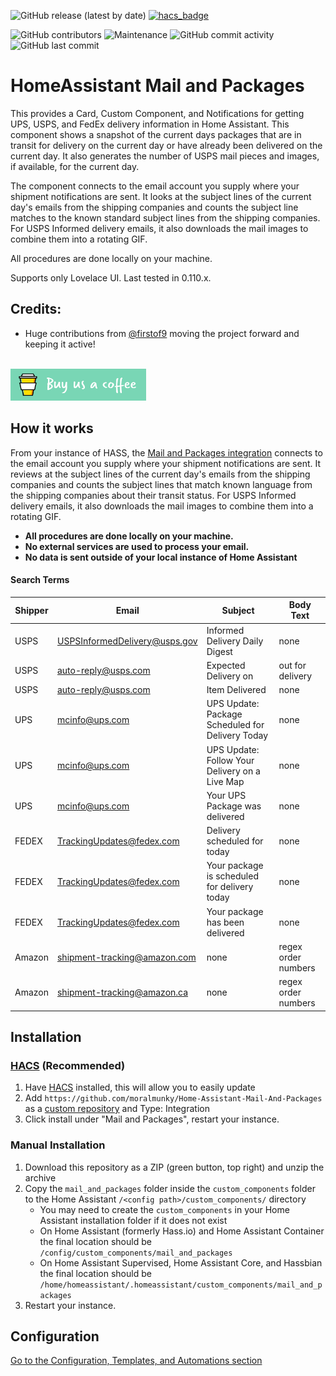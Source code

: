 ![GitHub release (latest by date)](https://img.shields.io/github/v/release/moralmunky/Home-Assistant-Mail-And-Packages)
[![hacs_badge](https://img.shields.io/badge/HACS-Default-orange.svg)](https://github.com/custom-components/hacs)

![GitHub contributors](https://img.shields.io/github/contributors/moralmunky/Home-Assistant-Mail-And-Packages)
![Maintenance](https://img.shields.io/maintenance/yes/2020)
![GitHub commit activity](https://img.shields.io/github/commit-activity/m/moralmunky/Home-Assistant-Mail-And-Packages)
![GitHub last commit](https://img.shields.io/github/last-commit/moralmunky/Home-Assistant-Mail-And-Packages)

# HomeAssistant Mail and Packages

This provides a Card, Custom Component, and Notifications for getting UPS, USPS, and FedEx delivery information in Home Assistant. This component shows a snapshot of the current days packages that are in transit for delivery on the current day or have already been delivered on the current day. It also generates the number of USPS mail pieces and images, if available, for the current day.

The component connects to the email account you supply where your shipment notifications are sent. It looks at the subject lines of the current day's emails from the shipping companies and counts the subject line matches to the known standard subject lines from the shipping companies. For USPS Informed delivery emails, it also downloads the mail images to combine them into a rotating GIF.

All procedures are done locally on your machine.

Supports only Lovelace UI. Last tested in 0.110.x.

## Credits:

- Huge contributions from [@firstof9](https://github.com/firstof9) moving the project forward and keeping it active!

<br/>
<a href="https://www.buymeacoffee.com/Moralmunky" target="_blank"><img src="/docs/coffee.png" alt="Buy Us A Coffee" height="51px" width="217px" /></a>

## How it works

From your instance of HASS, the [Mail and Packages integration](https://github.com/moralmunky/Home-Assistant-Mail-And-Packages) connects to the email account you supply where your shipment notifications are sent. It reviews at the subject lines of the current day's emails from the shipping companies and counts the subject lines that match known language from the shipping companies about their transit status. For USPS Informed delivery emails, it also downloads the mail images to combine them into a rotating GIF.

- **All procedures are done locally on your machine.**
- **No external services are used to process your email.**
- **No data is sent outside of your local instance of Home Assistant**

#### Search Terms

| Shipper | Email                         | Subject                                          | Body Text           |
| ------- | ----------------------------- | ------------------------------------------------ | ------------------- |
| USPS    | USPSInformedDelivery@usps.gov | Informed Delivery Daily Digest                   | none                |
| USPS    | auto-reply@usps.com           | Expected Delivery on                             | out for delivery    |
| USPS    | auto-reply@usps.com           | Item Delivered                                   | none                |
| UPS     | mcinfo@ups.com                | UPS Update: Package Scheduled for Delivery Today | none                |
| UPS     | mcinfo@ups.com                | UPS Update: Follow Your Delivery on a Live Map   | none                |
| UPS     | mcinfo@ups.com                | Your UPS Package was delivered                   | none                |
| FEDEX   | TrackingUpdates@fedex.com     | Delivery scheduled for today                     | none                |
| FEDEX   | TrackingUpdates@fedex.com     | Your package is scheduled for delivery today     | none                |
| FEDEX   | TrackingUpdates@fedex.com     | Your package has been delivered                  | none                |
| Amazon  | shipment-tracking@amazon.com  | none                                             | regex order numbers |
| Amazon  | shipment-tracking@amazon.ca   | none                                             | regex order numbers |

## Installation

### [HACS](https://hacs.xyz) (Recommended)

1. Have [HACS](https://github.com/custom-components/hacs) installed, this will allow you to easily update
2. Add `https://github.com/moralmunky/Home-Assistant-Mail-And-Packages` as a [custom repository](https://hacs.xyz/docs/faq/custom_repositories) and Type: Integration
3. Click install under "Mail and Packages", restart your instance.

### Manual Installation

1. Download this repository as a ZIP (green button, top right) and unzip the archive
2. Copy the `mail_and_packages` folder inside the `custom_components` folder to the Home Assistant `/<config path>/custom_components/` directory
   - You may need to create the `custom_components` in your Home Assistant installation folder if it does not exist
   - On Home Assistant (formerly Hass.io) and Home Assistant Container the final location should be `/config/custom_components/mail_and_packages`
   - On Home Assistant Supervised, Home Assistant Core, and Hassbian the final location should be `/home/homeassistant/.homeassistant/custom_components/mail_and_packages`
3. Restart your instance.

## Configuration

[Go to the Configuration, Templates, and Automations section](https://github.com/moralmunky/Home-Assistant-Mail-And-Packages/blob/master/info.md#configuration)
